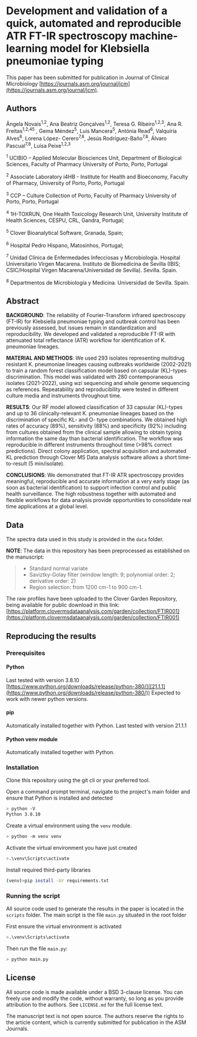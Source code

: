 # Development and validation of a quick, automated and reproducible ATR FT-IR spectroscopy machine-learning model for Klebsiella pneumoniae typing

This paper has been submitted for publication in Journal of Clinical Microbiology [https://journals.asm.org/journal/jcm](https://journals.asm.org/journal/jcm).

## Authors

Ângela Novais<sup>1,2</sup>, Ana Beatriz Gonçalves<sup>1,2</sup>, Teresa G. Ribeiro<sup>1,2,3</sup>, Ana R. Freitas<sup>1,2,45</sup> ,
Gema Méndez<sup>5</sup>, Luis Mancera<sup>5</sup>, Antónia Read<sup>6</sup>, Valquíria Alves<sup>6</sup>, Lorena López-
Cerero<sup>7,8</sup>, Jesús Rodríguez-Baño<sup>7,8</sup>, Álvaro Pascual<sup>7,8</sup>, Luísa Peixe<sup>1,2,3</sup>

<sup>1</sup> UCIBIO – Applied Molecular Biosciences Unit, Department of Biological Sciences, Faculty of
Pharmacy University of Porto, Porto, Portugal

<sup>2</sup> Associate Laboratory i4HB - Institute for Health and Bioeconomy, Faculty of Pharmacy,
 University of Porto, Porto, Portugal

<sup>3</sup> CCP – Culture Collection of Porto, Faculty of Pharmacy University of Porto, Porto, Portugal

<sup>4</sup> 1H-TOXRUN, One Health Toxicology Research Unit, University Institute of Health Sciences,
CESPU, CRL, Gandra, Portugal;

<sup>5</sup> Clover Bioanalytical Software, Granada, Spain;

<sup>6</sup> Hospital Pedro Hispano, Matosinhos, Portugal;

<sup>7</sup> Unidad Clínica de Enfermedades Infecciosas y Microbiología. Hospital Universitario Vírgen
Macarena. Instituto de Biomedicina de Sevilla (IBIS; CSIC/Hospital Virgen
Macarena/Universidad de Sevilla). Sevilla. Spain.

<sup>8</sup> Departmentos de Microbiología y Medicina. Universidad de Sevilla. Spain.

## Abstract

**BACKGROUND**: The reliability of Fourier-Transform infrared spectroscopy (FT-IR) for
Klebsiella pneumoniae typing and outbreak control has been previously assessed, but issues
remain in standardization and reproducibility. We developed and validated a reproducible FT-IR
with attenuated total reflectance (ATR) workflow for identification of K. pneumoniae lineages.

**MATERIAL AND METHODS**: We used 293 isolates representing multidrug resistant K.
pneumoniae lineages causing outbreaks worldwide (2002-2021) to train a random forest
classification model based on capsular (KL)-types discrimination. This model was validated
with 280 contemporaneous isolates (2021-2022), using wzi sequencing and whole genome
sequencing as references. Repeatability and reproducibility were tested in different culture
media and instruments throughout time.

**RESULTS**: Our RF model allowed classification of 33 capsular (KL)-types and up to 36
clinically-relevant K. pneumoniae lineages based on the discrimination of specific KL- and O-
type combinations. We obtained high rates of accuracy (89%), sensitivity (88%) and specificity
(92%) including from cultures obtained from the clinical sample allowing to obtain typing
information the same day than bacterial identification. The workflow was reproducible in
different instruments throughout time (>98% correct predictions). Direct colony application,
spectral acquisition and automated KL prediction through Clover MS Data analysis software
allows a short time-to-result (5 min/isolate).

**CONCLUSIONS**: We demonstrated that FT-IR ATR spectroscopy provides meaningful,
reproducible and accurate information at a very early stage (as soon as bacterial identification)
to support infection control and public health surveillance. The high robustness together with
automated and flexible workflows for data analysis provide opportunities to consolidate real
time applications at a global level.

## Data

The spectra data used in this study is provided in the `data` folder.

**NOTE**: The data in this repository has been preprocessed as established on the manuscript:

> - Standard normal variate
> - Saviztky-Golay filter (window length: 9; polynomial order: 2; derivative order: 2)
> - Region selection: from 1200 cm-1 to 900 cm-1.

The raw profiles have been uploaded to the Clover Garden Repository, being available for public download in this link: [https://platform.clovermsdataanalysis.com/garden/collection/FTIR001](https://platform.clovermsdataanalysis.com/garden/collection/FTIR001)

## Reproducing the results

### Prerequisites

#### Python

Last tested with version 3.8.10 [https://www.python.org/downloads/release/python-380/]([21.1.1](https://www.python.org/downloads/release/python-380/)) Expected to work with newer python versions.

#### pip

Automatically installed together with Python. Last tested with version 21.1.1

#### Python venv module

Automatically installed together with Python.

### Installation

Clone this repository using the git cli or your preferred tool.

Open a command prompt terminal, navigate to the project's main folder and ensure that Python is installed and detected

```bash
> python -V
Python 3.8.10
```

Create a virtual environment using the `venv` module.

```bash
> python -m venv venv
```

Activate the virtual environment you have just created

```bash
>.\venv\Scripts\activate
```

Install required third-party libraries

```bash
(venv)>pip install -Ur requirements.txt
```

### Running the script

All source code used to generate the results in the paper is located in the `scripts` folder. The main script is the file `main.py` situated in the root folder

First ensure the virtual environment is activated

```bash
>.\venv\Scripts\activate
```

Then run the file `main.py`:

```bash
> python main.py
```

## License

All source code is made available under a BSD 3-clause license. You can freely
use and modify the code, without warranty, so long as you provide attribution
to the authors. See `LICENSE.md` for the full license text.

The manuscript text is not open source. The authors reserve the rights to the
article content, which is currently submitted for publication in the
ASM Journals.
